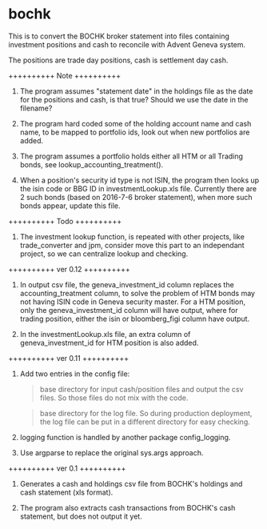 # bochk

This is to convert the BOCHK broker statement into files containing investment positions and cash to reconcile with Advent Geneva system.

The positions are trade day positions, cash is settlement day cash.


++++++++++
Note
++++++++++
1. The program assumes "statement date" in the holdings file as the date for the positions and cash, is that true? Should we use the date in the filename?

2. The program hard coded some of the holding account name and cash name, to be mapped to portfolio ids, look out when new portfolios are added.

3. The program assumes a portfolio holds either all HTM or all Trading bonds, see lookup_accounting_treatment().

4. When a position's security id type is not ISIN, the program then looks up the isin code or BBG ID in investmentLookup.xls file. Currently there are 2 such bonds (based on 2016-7-6 broker statement), when more such bonds appear, update this file.


++++++++++
Todo
++++++++++
1. The investment lookup function, is repeated with other projects, like trade_converter and jpm, consider move this part to an independant project, so we can centralize lookup and checking.



++++++++++
ver 0.12
++++++++++
1. In output csv file, the geneva_investment_id column replaces the accounting_treatment column, to solve the problem of HTM bonds may not having ISIN code in Geneva security master. For a HTM position, only the geneva_investment_id column will have output, where for trading position, either the isin or bloomberg_figi column have output.

2. In the investmentLookup.xls file, an extra column of geneva_investment_id for HTM position is also added.



++++++++++
ver 0.11
++++++++++
1. Add two entries in the config file:

	> base directory for input cash/position files and output the csv files. So those files do not mix with the code.

	> base directory for the log file. So during production deployment, the log file can be put in a different directory for easy checking.

2. logging function is handled by another package config_logging.

3. Use argparse to replace the original sys.args approach.


++++++++++
ver 0.1
++++++++++
1. Generates a cash and holdings csv file from BOCHK's holdings and cash statement (xls format).

2. The program also extracts cash transactions from BOCHK's cash statement, but does not output it yet.
